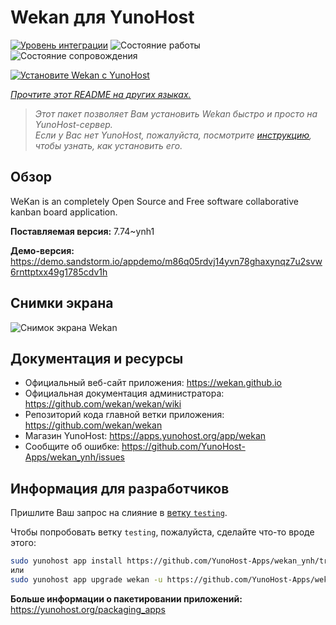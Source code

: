 <!--
Важно: этот README был автоматически сгенерирован <https://github.com/YunoHost/apps/tree/master/tools/readme_generator>
Он НЕ ДОЛЖЕН редактироваться вручную.
-->

# Wekan для YunoHost

[![Уровень интеграции](https://apps.yunohost.org/badge/integration/wekan)](https://ci-apps.yunohost.org/ci/apps/wekan/)
![Состояние работы](https://apps.yunohost.org/badge/state/wekan)
![Состояние сопровождения](https://apps.yunohost.org/badge/maintained/wekan)

[![Установите Wekan с YunoHost](https://install-app.yunohost.org/install-with-yunohost.svg)](https://install-app.yunohost.org/?app=wekan)

*[Прочтите этот README на других языках.](./ALL_README.md)*

> *Этот пакет позволяет Вам установить Wekan быстро и просто на YunoHost-сервер.*  
> *Если у Вас нет YunoHost, пожалуйста, посмотрите [инструкцию](https://yunohost.org/install), чтобы узнать, как установить его.*

## Обзор

WeKan is an completely Open Source and Free software collaborative kanban board application.


**Поставляемая версия:** 7.74~ynh1

**Демо-версия:** <https://demo.sandstorm.io/appdemo/m86q05rdvj14yvn78ghaxynqz7u2svw6rnttptxx49g1785cdv1h>

## Снимки экрана

![Снимок экрана Wekan](./doc/screenshots/screenshot.jpg)

## Документация и ресурсы

- Официальный веб-сайт приложения: <https://wekan.github.io>
- Официальная документация администратора: <https://github.com/wekan/wekan/wiki>
- Репозиторий кода главной ветки приложения: <https://github.com/wekan/wekan>
- Магазин YunoHost: <https://apps.yunohost.org/app/wekan>
- Сообщите об ошибке: <https://github.com/YunoHost-Apps/wekan_ynh/issues>

## Информация для разработчиков

Пришлите Ваш запрос на слияние в [ветку `testing`](https://github.com/YunoHost-Apps/wekan_ynh/tree/testing).

Чтобы попробовать ветку `testing`, пожалуйста, сделайте что-то вроде этого:

```bash
sudo yunohost app install https://github.com/YunoHost-Apps/wekan_ynh/tree/testing --debug
или
sudo yunohost app upgrade wekan -u https://github.com/YunoHost-Apps/wekan_ynh/tree/testing --debug
```

**Больше информации о пакетировании приложений:** <https://yunohost.org/packaging_apps>
